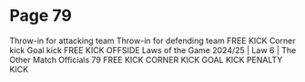 # Page 79

Throw-in for attacking team Throw-in for defending team
FREE KICK
Corner kick Goal kick
FREE KICK
OFFSIDE
Laws of the Game 2024/25 | Law 6 | The Other Match Officials 79
FREE KICK
CORNER KICK GOAL KICK PENALTY KICK
